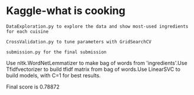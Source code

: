 # Kaggle-what is cooking

    DataExploration.py to explore the data and show most-used ingredients for each cuisine

    CrossValidation.py to tune parameters with GridSearchCV

    submission.py for the final submission

Use nltk.WordNetLemmatizer to make bag of words from 'ingredients'.Use Tfidfvectorizer to build tfidf matrix from bag of words.Use LinearSVC to build models, with C=1 for best results.

Final score is 0.78872
